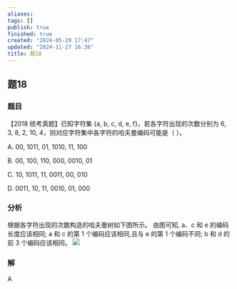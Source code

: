 ```yaml
---
aliases: 
tags: []
publish: true
finished: true
created: "2024-05-29 17:47"
updated: "2024-11-27 16:36"
title: 题18
---
```

## 题18
### 题目
【2018 统考真题】已知字符集 {a, b, c, d, e, f}，若各字符出现的次数分别为 6, 3, 8, 2, 10, 4，则对应字符集中各字符的哈夫曼编码可能是（ ）。

A. 00, 1011, 01, 1010, 11, 100

B. 00, 100, 110, 000, 0010, 01

C. 10, 1011, 11, 0011, 00, 010

D. 0011, 10, 11, 0010, 01, 000
### 分析
根据各字符出现的次数构造的哈夫曼树如下图所示。
由图可知, $\mathrm{a}\text{、}\mathrm{c}$ 和 $\mathrm{e}$ 的编码长度应该相同; $\mathrm{a}$ 和 $\mathrm{c}$ 的第 1 个编码应该相同,且与 $\mathrm{e}$ 的第 1 个编码不同; 
$\mathrm{b}$ 和 $\mathrm{d}$ 的前 3 个编码应该相同。
![](https://img.hwenyi.tech/202408310412862.webp)
### 解
A
